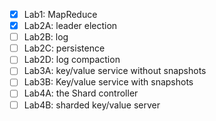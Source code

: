 - [x]  Lab1:    MapReduce
- [x]  Lab2A: leader election
- [ ]  Lab2B: log
- [ ]  Lab2C: persistence
- [ ]  Lab2D: log compaction
- [ ]  Lab3A: key/value service without snapshots
- [ ]  Lab3B: Key/value service with snapshots
- [ ]  Lab4A: the Shard controller
- [ ]  Lab4B: sharded key/value server
